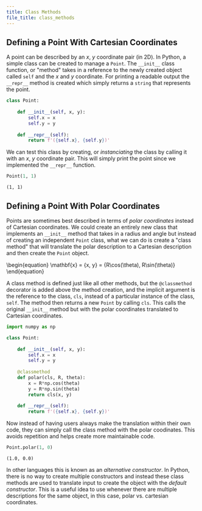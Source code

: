 ```yaml
---
title: Class Methods
file_title: class_methods
---
```

## Defining a Point With Cartesian Coordinates

A point can be described by an $x$, $y$ coordinate pair (in 2D). In Python, a simple class can be created to manage a `Point`. The `__init__` class function, or "method" takes in a reference to the newly created object called `self` and the $x$ and $y$ coordinate. For printing a readable output the `__repr__` method is created which simply returns a `string` that represents the point.


```python
class Point:
    
    def __init__(self, x, y):
        self.x = x
        self.y = y
    
    def __repr__(self):
        return f'({self.x}, {self.y})'
```

We can test this class by creating, or *instanciating* the class by calling it with an $x$, $y$ coordinate pair. This will simply print the point since we implemented the `__repr__` function.


```python
Point(1, 1)
```




    (1, 1)



## Defining a Point With Polar Coordinates

Points are sometimes best described in terms of *polar coordinates* instead of Cartesian coordinates. We could create an entirely new class that implements an `__init__` method that takes in a radius and angle but instead of creating an independent `Point` class, what we can do is create a "class method" that will translate the polar description to a Cartesian description and then create the `Point` object.

\begin{equation}
\mathbf{x} = \{x, y\} = \{R\cos(\theta), R\sin(\theta)\}
\end{equation}

A class method is defined just like all other methods, but the `@classmethod` decorator is added above the method creation, and the implicit argument is the reference to the class, `cls`, instead of a particular instance of the class, `self`. The method then returns a new `Point` by calling `cls`. This calls the original `__init__` method but with the polar coordinates translated to Cartesian coordinates.


```python
import numpy as np

class Point:
    
    def __init__(self, x, y):
        self.x = x
        self.y = y
    
    @classmethod
    def polar(cls, R, theta):
        x = R*np.cos(theta)
        y = R*np.sin(theta)
        return cls(x, y)
    
    def __repr__(self):
        return f'({self.x}, {self.y})'
```

Now instead of having users always make the translation within their own code, they can simply call the class method with the polar coodinates. This avoids repetition and helps create more maintainable code.


```python
Point.polar(1, 0)
```




    (1.0, 0.0)



In other languages this is known as an *alternative constructor*. In Python, there is no way to create multiple constructors and instead these class methods are used to translate input to create the object with the *default constructor*. This is a useful idea to use whenever there are multiple descriptions for the same object, in this case, polar vs. cartesian coordinates.
